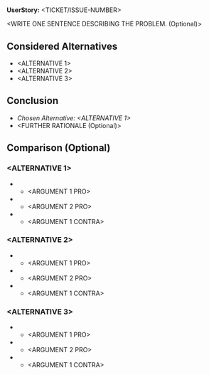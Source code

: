 # <Short Title of the Issue>

**UserStory:** <TICKET/ISSUE-NUMBER>

<WRITE ONE SENTENCE DESCRIBING THE PROBLEM. (Optional)>

## Considered Alternatives

* <ALTERNATIVE 1>
* <ALTERNATIVE 2>
* <ALTERNATIVE 3>

## Conclusion

* *Chosen Alternative: <ALTERNATIVE 1>*
* <FURTHER RATIONALE (Optional)>

## Comparison (Optional)

### <ALTERNATIVE 1>

* + <ARGUMENT 1 PRO>
* + <ARGUMENT 2 PRO>
* - <ARGUMENT 1 CONTRA>

### <ALTERNATIVE 2>

* + <ARGUMENT 1 PRO>
* + <ARGUMENT 2 PRO>
* - <ARGUMENT 1 CONTRA>

### <ALTERNATIVE 3>

* + <ARGUMENT 1 PRO>
* + <ARGUMENT 2 PRO>
* - <ARGUMENT 1 CONTRA>
